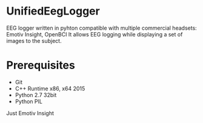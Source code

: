 # UnifiedEegLogger
EEG logger written in pyhton compatible with multiple commercial headsets: Emotiv Insight, OpenBCI
It allows EEG logging while displaying a set of images to the subject.

# Prerequisites
- Git
- C++ Runtime x86, x64 2015
- Python 2.7 32bit
- Python PIL

Just Emotiv Insight